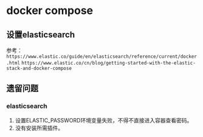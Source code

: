 # docker compose

## 设置elasticsearch

参考：
`https://www.elastic.co/guide/en/elasticsearch/reference/current/docker.html`
`https://www.elastic.co/cn/blog/getting-started-with-the-elastic-stack-and-docker-compose`

## 遗留问题

### elasticsearch

1. 设置ELASTIC_PASSWORD环境变量失败，不得不直接进入容器查看密码。
2. 没有安装所需插件。
